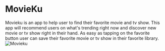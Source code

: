 # MovieKu
Movieku is an app to help user to find their favorite movie and tv show. This app will recommend users on what's trending right now and discover new movie or tv show right in their hand. As easy as tapping on the favorite button user can save their favorite movie or tv show in their favorite library.
  ![Movieku](https://user-images.githubusercontent.com/70461720/124352377-1b519280-dc2a-11eb-98f4-a66499096295.png)
